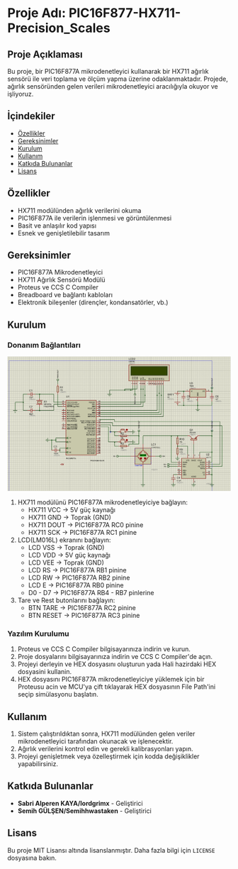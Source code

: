 # Proje Adı: PIC16F877-HX711-Precision_Scales

## Proje Açıklaması
Bu proje, bir PIC16F877A mikrodenetleyici kullanarak bir HX711 ağırlık sensörü ile veri toplama ve ölçüm yapma üzerine odaklanmaktadır. Projede, ağırlık sensöründen gelen verileri mikrodenetleyici aracılığıyla okuyor ve işliyoruz.

## İçindekiler
- [Özellikler](#özellikler)
- [Gereksinimler](#gereksinimler)
- [Kurulum](#kurulum)
- [Kullanım](#kullanım)
- [Katkıda Bulunanlar](#katkıda-bulunanlar)
- [Lisans](#lisans)

## Özellikler
- HX711 modülünden ağırlık verilerini okuma
- PIC16F877A ile verilerin işlenmesi ve görüntülenmesi
- Basit ve anlaşılır kod yapısı
- Esnek ve genişletilebilir tasarım

## Gereksinimler
- PIC16F877A Mikrodenetleyici
- HX711 Ağırlık Sensörü Modülü
- Proteus ve CCS C Compiler
- Breadboard ve bağlantı kabloları
- Elektronik bileşenler (dirençler, kondansatörler, vb.)

## Kurulum

### Donanım Bağlantıları
![My Image](https://github.com/lordgrimx/PIC16F877-HX711-Precision_Scales/blob/main/deneme.gitignore/proteus.png?raw=true)
1. HX711 modülünü PIC16F877A mikrodenetleyiciye bağlayın:
    - HX711 VCC -> 5V güç kaynağı
    - HX711 GND -> Toprak (GND)
    - HX711 DOUT -> PIC16F877A RC0 pinine
    - HX711 SCK -> PIC16F877A RC1 pinine
2. LCD(LM016L) ekranını bağlayın:
    - LCD VSS -> Toprak (GND)
    - LCD VDD -> 5V güç kaynağı
    - LCD VEE -> Toprak (GND)
    - LCD RS -> PIC16F877A RB1 pinine
    - LCD RW -> PIC16F877A RB2 pinine
    - LCD E -> PIC16F877A RB0 pinine
    - D0 - D7 -> PIC16F877A RB4 - RB7 pinlerine
3. Tare ve Rest butonlarını bağlayın:
    - BTN TARE -> PIC16F877A RC2 pinine
    - BTN RESET -> PIC16F877A RC3 pinine
   

### Yazılım Kurulumu
1. Proteus ve CCS C Compiler bilgisayarınıza indirin ve kurun.
2. Proje dosyalarını bilgisayarınıza indirin ve CCS C Compiler'de açın.
3. Projeyi derleyin ve HEX dosyasını oluşturun yada Hali hazirdaki HEX dosyasini kullanin.
4. HEX dosyasını PIC16F877A mikrodenetleyiciye yüklemek için bir Proteusu acin ve MCU'ya çift tıklayarak HEX dosyasının File Path'ini seçip simülasyonu başlatın.

## Kullanım
1. Sistem çalıştırıldıktan sonra, HX711 modülünden gelen veriler mikrodenetleyici tarafından okunacak ve işlenecektir.
2. Ağırlık verilerini kontrol edin ve gerekli kalibrasyonları yapın.
3. Projeyi genişletmek veya özelleştirmek için kodda değişiklikler yapabilirsiniz.

## Katkıda Bulunanlar
- **Sabri Alperen KAYA/lordgrimx** - Geliştirici
- **Semih GÜLŞEN/Semihhwastaken** - Geliştirici

## Lisans
Bu proje MIT Lisansı altında lisanslanmıştır. Daha fazla bilgi için `LICENSE` dosyasına bakın.
